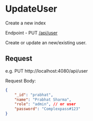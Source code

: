 # UpdateUser

Create a new index

Endpoint - PUT [/api/user](/api/user)

Create or update an new/existing user.

## Request

e.g. 
PUT http://localhost:4080/api/user

Request Body: 
```json
{ 
    "_id": "prabhat",
	"name": "Prabhat Sharma",
	"role": "admin", // or user
	"password": "Complexpass#123"
}
```


